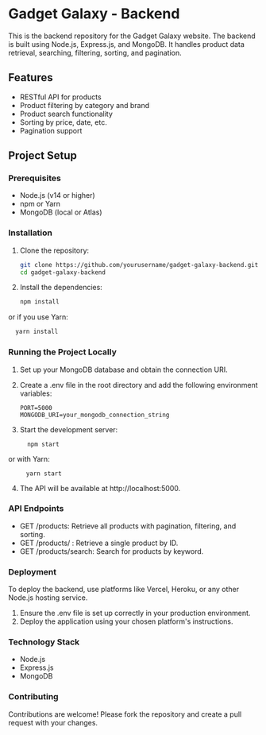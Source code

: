 


# Gadget Galaxy - Backend

This is the backend repository for the Gadget Galaxy website. The backend is built using Node.js, Express.js, and MongoDB. It handles product data retrieval, searching, filtering, sorting, and pagination.

## Features

- RESTful API for products
- Product filtering by category and brand
- Product search functionality
- Sorting by price, date, etc.
- Pagination support

## Project Setup

### Prerequisites

- Node.js (v14 or higher)
- npm or Yarn
- MongoDB (local or Atlas)

### Installation

1. Clone the repository:

   ```bash
   git clone https://github.com/yourusername/gadget-galaxy-backend.git
   cd gadget-galaxy-backend
   
2. Install the dependencies:

   ```bash
   npm install
   
or if you use Yarn:
  ```bash
    yarn install
```
### Running the Project Locally

1. Set up your MongoDB database and obtain the connection URI.
2. Create a .env file in the root directory and add the following environment variables:
   
   ```
   PORT=5000
   MONGODB_URI=your_mongodb_connection_string

3. Start the development server:

         npm start

or with Yarn:
                  
         yarn start

4. The API will be available at http://localhost:5000.

### API Endpoints

- GET /products: Retrieve all products with pagination, filtering, and sorting.
- GET /products/
: Retrieve a single product by ID.
- GET /products/search: Search for products by keyword.

### Deployment

To deploy the backend, use platforms like Vercel, Heroku, or any other Node.js hosting service.

1. Ensure the .env file is set up correctly in your production environment.
2. Deploy the application using your chosen platform's instructions.

### Technology Stack

- Node.js
- Express.js
- MongoDB

### Contributing
Contributions are welcome! Please fork the repository and create a pull request with your changes.
